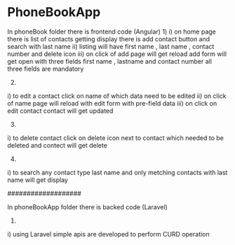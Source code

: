 # PhoneBookApp

In phoneBook folder there is frontend code (Angular) 
1)
i)   on home page there is list of contacts getting display there is add contact button and search with last name
ii)  listing will have first name , last name , contact number and delete icon
iii) on click of add page will get reload add form will get open with three fields first name , lastname and contact number all three fields are mandatory
   
2)
i)   to edit a contact click on name of which data need to be edited
ii)  on click of name page will reload with edit form with pre-field data
iii) on click on edit contact contact will get updated
   
3)
i) to delete contact click on delete icon next to contact which needed to be deleted and contect will get delete

4)
i) to search any contact type last name and only metching contacts with last name will get display



###################

In phoneBookApp folder there is backed code (Laravel)

1) 
i) using Laravel simple apis are developed to perform CURD operation 

  
   
  
